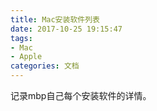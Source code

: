 ```yaml
---
title: Mac安装软件列表
date: 2017-10-25 19:15:47
tags:
- Mac
- Apple
categories: 文档
---
```

记录mbp自己每个安装软件的详情。
<!-- more -->
